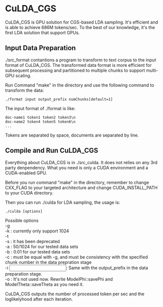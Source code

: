 # CuLDA_CGS

CuLDA_CGS is GPU solution for CGS-based LDA sampling. It's efficient and is able to achieve 686M tokens/sec. To the best of our knowledge, it's the first LDA solution that support GPUs.


## Input Data Preparation
./src_format contantions a program to transform to text corpus to the input format of CuLDA_CGS. The transformed data format is more efficient for subsequent processing and partitioned to multiple chunks to support multi-GPU scaling.

Run Command "make" in the directory and use the following command to transform the data:

    ./format input output_prefix numChunks[default=1]

The input format of ./format is like:

    doc-name1 token1 token2 token3\n
    doc-name2 token4 token5 token6\n
    ...

Tokens are separated by space, documents are separated by line.
  
## Compile and Run CuLDA_CGS
Everything about CuLDA_CGS is in ./src_culda. It does not relies on any 3rd party denpendency. What you need is only a CUDA environment and a CUDA-enabled GPU. 

Before you run command "make" in the directory, remember to change CXX_FLAG to your targeted architecture and change CUDA_INSTALL_PATH to your CUDA directory. 

Then you can run ./culda for LDA sampling, the usage is:

    ./culda [options]
  
 Possible options<br />
     -g <numer of GPUs> <br />
     -k <topic number>: currently only support 1024<br />
     -t <number of iterations><br />
     -s <number of thread blocks>: it has been deprecated<br />
     -a <alpha>: 50/1024 for our tested data sets<br />
     -b <beta>: 0.01 for our tested data sets<br />
     -c <number of input data chunks>: must be equal with -g, and must be consistency with the specified chunk number in the data prepration stage<br />
     -i <input file name prefix>: Same with the output_prefix in the data preparation stage.<br />
     -o <output file name prefix>: It's not used now. Rewrite ModelPhi::savePhi and ModelTheta::saveTheta as you need it.<br />

CuLDA_CGS outputs the number of processed token per sec and the loglikelyhood after each iteration.
  
